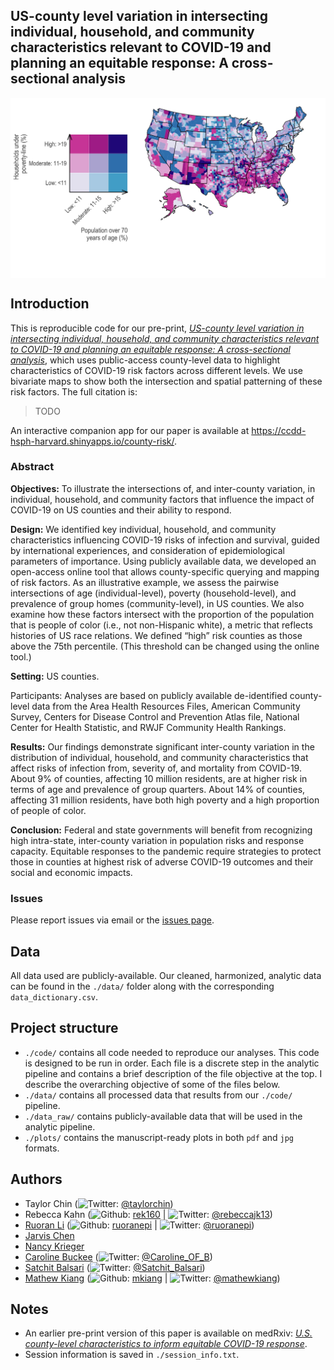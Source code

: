 
<!-- README.md is generated from README.Rmd. Please edit that file -->

## US-county level variation in intersecting individual, household, and community characteristics relevant to COVID-19 and planning an equitable response: A cross-sectional analysis

<p align="center">

<img src="./plots/fig01-1.jpg" width="650px" style="display: block; margin: auto;" />

</p>

## Introduction

This is reproducible code for our pre-print, [*US-county level variation
in intersecting individual, household, and community characteristics
relevant to COVID-19 and planning an equitable response: A
cross-sectional analysis*](TODO), which uses public-access county-level
data to highlight characteristics of COVID-19 risk factors across
different levels. We use bivariate maps to show both the intersection
and spatial patterning of these risk factors. The full citation is:

> TODO

An interactive companion app for our paper is available at
<https://ccdd-hsph-harvard.shinyapps.io/county-risk/>.

### Abstract

**Objectives:** To illustrate the intersections of, and inter-county
variation, in individual, household, and community factors that
influence the impact of COVID-19 on US counties and their ability to
respond.

**Design:** We identified key individual, household, and community
characteristics influencing COVID-19 risks of infection and survival,
guided by international experiences, and consideration of
epidemiological parameters of importance. Using publicly available data,
we developed an open-access online tool that allows county-specific
querying and mapping of risk factors. As an illustrative example, we
assess the pairwise intersections of age (individual-level), poverty
(household-level), and prevalence of group homes (community-level), in
US counties. We also examine how these factors intersect with the
proportion of the population that is people of color (i.e., not
non-Hispanic white), a metric that reflects histories of US race
relations. We defined “high” risk counties as those above the 75th
percentile. (This threshold can be changed using the online tool.)

**Setting:** US counties.

Participants: Analyses are based on publicly available de-identified
county-level data from the Area Health Resources Files, American
Community Survey, Centers for Disease Control and Prevention Atlas file,
National Center for Health Statistic, and RWJF Community Health
Rankings.

**Results:** Our findings demonstrate significant inter-county variation
in the distribution of individual, household, and community
characteristics that affect risks of infection from, severity of, and
mortality from COVID-19. About 9% of counties, affecting 10 million
residents, are at higher risk in terms of age and prevalence of group
quarters. About 14% of counties, affecting 31 million residents, have
both high poverty and a high proportion of people of color.

**Conclusion:** Federal and state governments will benefit from
recognizing high intra-state, inter-county variation in population risks
and response capacity. Equitable responses to the pandemic require
strategies to protect those in counties at highest risk of adverse
COVID-19 outcomes and their social and economic impacts.

### Issues

Please report issues via email or the [issues
page](https://github.com/mkiang/county_preparedness/issues).

## Data

All data used are publicly-available. Our cleaned, harmonized, analytic
data can be found in the `./data/` folder along with the corresponding
`data_dictionary.csv`.

## Project structure

  - `./code/` contains all code needed to reproduce our analyses. This
    code is designed to be run in order. Each file is a discrete step in
    the analytic pipeline and contains a brief description of the file
    objective at the top. I describe the overarching objective of some
    of the files below.
  - `./data/` contains all processed data that results from our
    `./code/` pipeline.
  - `./data_raw/` contains publicly-available data that will be used in
    the analytic pipeline.
  - `./plots/` contains the manuscript-ready plots in both `pdf` and
    `jpg` formats.

## Authors

  - Taylor Chin (![Twitter](http://i.imgur.com/wWzX9uB.png):
    [@taylorchin](https://twitter.com/taylorchin))
  - Rebecca Kahn (![Github](http://i.imgur.com/9I6NRUm.png):
    [rek160](https://github.com/rek160) |
    ![Twitter](http://i.imgur.com/wWzX9uB.png):
    [@rebeccajk13](https://twitter.com/rebeccajk13))
  - [Ruoran Li](https://scholar.harvard.edu/rli/home)
    (![Github](http://i.imgur.com/9I6NRUm.png):
    [ruoranepi](https://github.com/ruoranepi) |
    ![Twitter](http://i.imgur.com/wWzX9uB.png):
    [@ruoranepi](https://twitter.com/ruoranepi))
  - [Jarvis
    Chen](https://www.dfhcc.harvard.edu/insider/member-detail/member/jarvis-t-chen-scd/)
  - [Nancy Krieger](https://www.hsph.harvard.edu/nancy-krieger/)
  - [Caroline
    Buckee](https://www.hsph.harvard.edu/magazine/magazine_article/the-uses-of-outrage/)
    (![Twitter](http://i.imgur.com/wWzX9uB.png):
    [@Caroline\_OF\_B](https://twitter.com/Caroline_OF_B))
  - [Satchit Balsari](https://fxb.harvard.edu/people/satchit-balsari/)
    (![Twitter](http://i.imgur.com/wWzX9uB.png):
    [@Satchit\_Balsari](https://twitter.com/Satchit_Balsari))
  - [Mathew Kiang](https://mathewkiang.com)
    (![Github](http://i.imgur.com/9I6NRUm.png):
    [mkiang](https://github.com/mkiang) |
    ![Twitter](http://i.imgur.com/wWzX9uB.png):
    [@mathewkiang](https://twitter.com/mathewkiang))

## Notes

  - An earlier pre-print version of this paper is available on medRxiv:
    [*U.S. county-level characteristics to inform equitable COVID-19
    response*](https://www.medrxiv.org/content/10.1101/2020.04.08.20058248v1).
  - Session information is saved in `./session_info.txt`.
